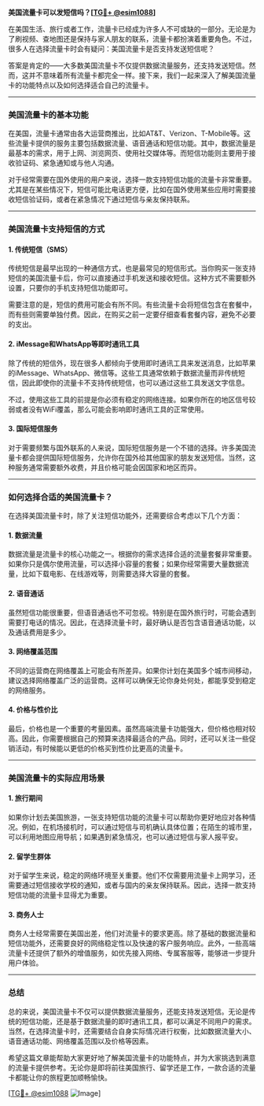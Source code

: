 **美国流量卡可以发短信吗？[[TG💪+ @esim1088](https://t.me/s/esim1088)]**

在美国生活、旅行或者工作，流量卡已经成为许多人不可或缺的一部分。无论是为了刷视频、查地图还是保持与家人朋友的联系，流量卡都扮演着重要角色。不过，很多人在选择流量卡时会有疑问：美国流量卡是否支持发送短信呢？

答案是肯定的——大多数美国流量卡不仅提供数据流量服务，还支持发送短信。然而，这并不意味着所有流量卡都完全一样。接下来，我们一起来深入了解美国流量卡的功能特点以及如何选择适合自己的流量卡。

---

### 美国流量卡的基本功能

在美国，流量卡通常由各大运营商推出，比如AT&T、Verizon、T-Mobile等。这些流量卡提供的服务主要包括数据流量、语音通话和短信功能。其中，数据流量是最基本的需求，用于上网、浏览网页、使用社交媒体等。而短信功能则主要用于接收验证码、紧急通知或与他人沟通。

对于经常需要在国外使用的用户来说，选择一款支持短信功能的流量卡非常重要。尤其是在某些情况下，短信可能比电话更方便，比如在国外使用某些应用时需要接收短信验证码，或者在紧急情况下通过短信与亲友保持联系。

---

### 美国流量卡支持短信的方式

#### 1. **传统短信（SMS）**
传统短信是最早出现的一种通信方式，也是最常见的短信形式。当你购买一张支持短信的美国流量卡后，你可以直接通过手机发送和接收短信。这种方式不需要额外设置，只要你的手机支持短信功能即可。

需要注意的是，短信的费用可能会有所不同。有些流量卡会将短信包含在套餐中，而有些则需要单独付费。因此，在购买之前一定要仔细查看套餐内容，避免不必要的支出。

#### 2. **iMessage和WhatsApp等即时通讯工具**
除了传统的短信外，现在很多人都倾向于使用即时通讯工具来发送消息，比如苹果的iMessage、WhatsApp、微信等。这些工具通常依赖于数据流量而非传统短信，因此即使你的流量卡不支持传统短信，也可以通过这些工具发送文字信息。

不过，使用这些工具的前提是你必须有稳定的网络连接。如果你所在的地区信号较弱或者没有WiFi覆盖，那么可能会影响即时通讯工具的正常使用。

#### 3. **国际短信服务**
对于需要频繁与国外联系的人来说，国际短信服务是一个不错的选择。许多美国流量卡都会提供国际短信服务，允许你在国外给其他国家的朋友发送短信。当然，这种服务通常需要额外收费，并且价格可能会因国家和地区而异。

---

### 如何选择合适的美国流量卡？

在选择美国流量卡时，除了关注短信功能外，还需要综合考虑以下几个方面：

#### 1. **数据流量**
数据流量是流量卡的核心功能之一。根据你的需求选择合适的流量套餐非常重要。如果你只是偶尔使用流量，可以选择小容量的套餐；如果你经常需要大量数据流量，比如下载电影、在线游戏等，则需要选择大容量的套餐。

#### 2. **语音通话**
虽然短信功能很重要，但语音通话也不可忽视。特别是在国外旅行时，可能会遇到需要打电话的情况。因此，在选择流量卡时，最好确认是否包含语音通话功能，以及通话费用是多少。

#### 3. **网络覆盖范围**
不同的运营商在网络覆盖上可能会有所差异。如果你计划在美国多个城市间移动，建议选择网络覆盖广泛的运营商。这样可以确保无论你身处何处，都能享受到稳定的网络服务。

#### 4. **价格与性价比**
最后，价格也是一个重要的考量因素。虽然高端流量卡功能强大，但价格也相对较高。因此，你需要根据自己的预算来选择最适合的产品。同时，还可以关注一些促销活动，有时候能以更低的价格买到性价比更高的流量卡。

---

### 美国流量卡的实际应用场景

#### 1. **旅行期间**
如果你计划去美国旅游，一张支持短信功能的流量卡可以帮助你更好地应对各种情况。例如，在机场接机时，可以通过短信与司机确认具体位置；在陌生的城市里，可以利用地图应用导航；如果遇到紧急情况，也可以通过短信与家人报平安。

#### 2. **留学生群体**
对于留学生来说，稳定的网络环境至关重要。他们不仅需要用流量卡上网学习，还需要通过短信接收学校的通知，或者与国内的亲友保持联系。因此，选择一款支持短信功能的流量卡显得尤为重要。

#### 3. **商务人士**
商务人士经常需要在美国出差，他们对流量卡的要求更高。除了基础的数据流量和短信功能外，还需要良好的网络稳定性以及快速的客户服务响应。此外，一些高端流量卡还提供了额外的增值服务，如优先接入网络、专属客服等，能够进一步提升用户体验。

---

### 总结

总的来说，美国流量卡不仅可以提供数据流量服务，还能支持发送短信。无论是传统的短信功能，还是基于数据流量的即时通讯工具，都可以满足不同用户的需求。当然，在选择流量卡时，还需要结合自身实际情况进行权衡，比如数据流量大小、语音通话功能、网络覆盖范围以及价格等因素。

希望这篇文章能帮助大家更好地了解美国流量卡的功能特点，并为大家挑选到满意的流量卡提供参考。无论你是即将前往美国旅行、留学还是工作，一款合适的流量卡都能让你的旅程更加顺畅愉快。

[[TG💪+ @esim1088](https://t.me/s/esim1088) ![Image](https://i.postimg.cc/4NQfJmqS/Snipaste-2025-05-13-00-14-12.png)]